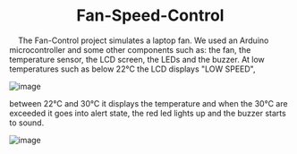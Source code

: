 <h1 align="center">
   Fan-Speed-Control
</h1>

&nbsp; &nbsp; The Fan-Control project simulates a laptop fan. We used an Arduino microcontroller and some other components such as: the fan, the temperature sensor, the LCD screen, the LEDs and the buzzer. At low temperatures such as below 22°C the LCD displays "LOW SPEED", 

![image](https://github.com/user-attachments/assets/7d9c8fda-1a86-47ab-ab23-df51eda2f7aa)

between 22°C and 30°C it displays the temperature and when the 30°C are exceeded it goes into alert state, the red led lights up and the buzzer starts to sound.

![image](https://github.com/user-attachments/assets/a8625b05-f3b1-4878-ae45-8c94390e1677)
